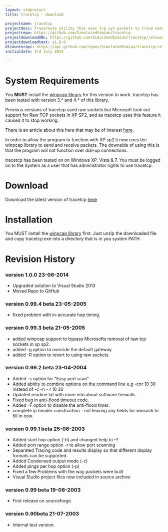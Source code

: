 ```yaml
---
layout: stdproject
title: tracetcp - download

projectname: tracetcp
projectdesc: Traceroute utility that uses tcp syn packets to trace network routes.
projectrepo: https://github.com/SimulatedSimian/tracetcp
projectdownloadURL: https://github.com/SimulatedSimian/tracetcp/releases
projectdownloadtext: v1.0.0
dlcounterapi: https://api.github.com/repos/SimulatedSimian/tracetcp/releases/assets/165755
initialdate: 3rd July 2014

---
```


# System Requirements

You **MUST** install the [winpcap library](http://www.winpcap.org) for this version to work. tracetcp has been tested with version 3.* and 4.* of this library.

Previous versions of tracetcp used raw sockets but Microsoft took out support for Raw TCP sockets in XP SP2, and as tracetcp uses this feature it caused it to stop working.

There is an article about this here that may be of interest [here](http://seclists.org/lists/nmap-hackers/2005/Apr-Jun/0000.html).

In order to allow the program to function with XP sp2 it now uses the winpcap library to send and receive packets. The downside of using this is that the program will not function over dial-up connections. 

tracetcp has been tested on on Windows XP, Vista & 7. You must be logged on to the System as a user that has administrator rights to use tracetcp.

# Download
Download the latest version of tracetcp [here](https://github.com/SimulatedSimian/tracetcp/releases)


# Installation

You MUST install the [winpcap library](http://www.winpcap.org) first.
Just unzip the downloaded file and copy tracetcp.exe into a directory that is in you system PATH.

# Revision History

### version 1.0.0 23-06-2014
* Upgraded solution to Visual Studio 2013
* Moved Repo to GitHub

### version 0.99.4 beta 23-05-2005
* fixed problem with in-accurate hop timing.

### version 0.99.3 beta 21-05-2005
* added winpcap support to bypass Microsofts removal of raw tcp sockets in xp sp2.
* added -g option to override the default gateway
* added -R option to revert to using raw sockets

### version 0.99.2 beta 23-04-2004
* Added -s option for "Easy port scan"
* Added abitity to combine options on the command line e.g -cnr 10 30 instead of -c -n - r 10 30
* Updated readme.txt with more info about software firewalls.
* Fixed bug in anti-flood timeout code.
* Added -F option to disable the anti-flood timer.
* complete ip header construction - not leaving any fields for winsock to fill in now.

### version 0.99.1 beta 25-08-2003
* Added start hop option (-h) and changed help to -?
* Added port range option -r to allow port scanning
* Separated Tracing code and results display so that different display formats can be supported.
* Added Condensed output mode (-c)
* Added pings per hop option (-p)
* Fixed a few Problems with the way packets were built
* Visual Studio project files now included in source archive

### version 0.99 beta 19-08-2003
* First release on sourceforge.

### version 0.90beta 21-07-2003
* Internal test version.


